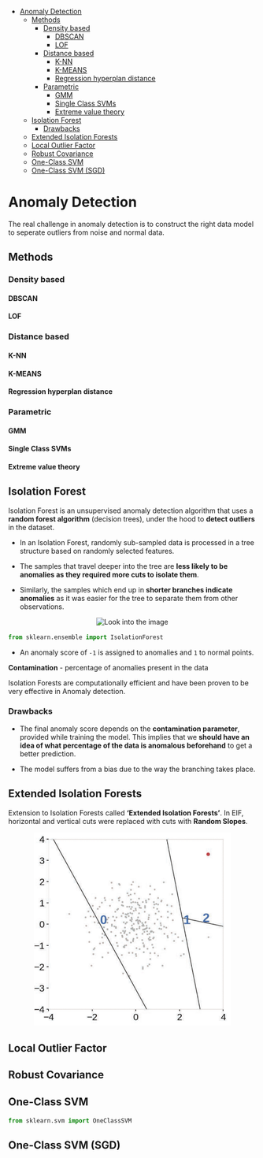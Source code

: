 <!--ts-->
   * [Anomaly Detection](#anomaly-detection)
      * [Methods](#methods)
         * [Density based](#density-based)
            * [DBSCAN](#dbscan)
            * [LOF](#lof)
         * [Distance based](#distance-based)
            * [K-NN](#k-nn)
            * [K-MEANS](#k-means)
            * [Regression hyperplan distance](#regression-hyperplan-distance)
         * [Parametric](#parametric)
            * [GMM](#gmm)
            * [Single Class SVMs](#single-class-svms)
            * [Extreme value theory](#extreme-value-theory)
      * [Isolation Forest](#isolation-forest)
         * [Drawbacks](#drawbacks)
      * [Extended Isolation Forests](#extended-isolation-forests)
      * [Local Outlier Factor](#local-outlier-factor)
      * [Robust Covariance](#robust-covariance)
      * [One-Class SVM](#one-class-svm)
      * [One-Class SVM (SGD)](#one-class-svm-sgd)

<!-- Added by: gil_diy, at: Wed 13 Apr 2022 17:52:38 IDT -->

<!--te-->

# Anomaly Detection

The real challenge in anomaly detection is to construct the right data model to seperate outliers from noise and normal data.


## Methods

### Density based

#### DBSCAN

#### LOF

### Distance based

#### K-NN

#### K-MEANS

#### Regression hyperplan distance

### Parametric

#### GMM

#### Single Class SVMs

#### Extreme value theory



## Isolation Forest

Isolation Forest is an unsupervised anomaly detection algorithm that uses a **random forest algorithm** (decision trees), under the hood to **detect outliers** in the dataset. 

* In an Isolation Forest, randomly sub-sampled data is processed in a tree structure based on randomly selected features.

* The samples that travel deeper into the tree are **less likely to be anomalies as they required more cuts to isolate them**.

* Similarly, the samples which end up in **shorter branches indicate anomalies** as it was easier for the tree to separate them from other observations.


<p align="center">
  <img width="400" src="images/anomaly-detection" title="Look into the image">
</p>

```python
from sklearn.ensemble import IsolationForest
```

* An anomaly score of `-1` is assigned to anomalies and `1` to normal points.

**Contamination** - percentage of anomalies present in the data

Isolation Forests are computationally efficient and have been proven to be very effective in Anomaly detection.

### Drawbacks

* The final anomaly score depends on the **contamination parameter**, provided while training the model. This implies that we **should have an idea of what percentage of the data is anomalous beforehand** to get a better prediction.

* The model suffers from a bias due to the way the branching takes place.

## Extended Isolation Forests

Extension to Isolation Forests called **‘Extended Isolation Forests’**. In EIF, horizontal and vertical cuts were replaced with cuts with **Random Slopes**.

<p align="center">
  <img width="400" src="images/anomaly-detection/extended_Isolation_forests.png" title="Look into the image">
</p>

## Local Outlier Factor

## Robust Covariance

## One-Class SVM

```python
from sklearn.svm import OneClassSVM
```

## One-Class SVM (SGD)